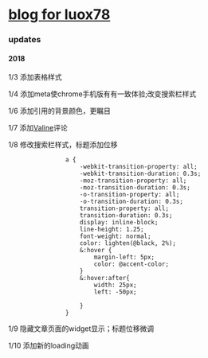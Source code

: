# [blog for luox78](https://luox78.github.io)

### updates
#### 2018
1/3 添加表格样式

1/4 添加meta使chrome手机版有有一致体验;改变搜索栏样式

1/6 添加引用的背景颜色，更瞩目

1/7 添加[Valine](https://valine.js.org/#/quickstart)评论

1/8 修改搜索栏样式，标题添加位移
```
                a {
                    -webkit-transition-property: all;
                    -webkit-transition-duration: 0.3s;
                    -moz-transition-property: all;
                    -moz-transition-duration: 0.3s;
                    -o-transition-property: all;
                    -o-transition-duration: 0.3s;
                    transition-property: all;
                    transition-duration: 0.3s;
                    display: inline-block;
                    line-height: 1.25;
                    font-weight: normal;
                    color: lighten(@black, 2%);
                    &:hover {
                        margin-left: 5px;
                        color: @accent-color;
                    }
                    &:hover:after{
                        width: 25px;
                        left: -50px;
                        
                    }
                }
```

1/9 隐藏文章页面的widget显示；标题位移微调

1/10 添加新的loading动画